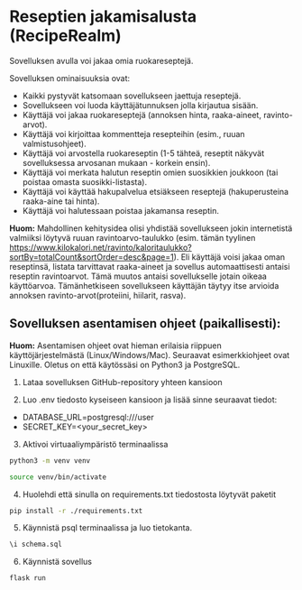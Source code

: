 # Reseptien jakamisalusta (RecipeRealm)

Sovelluksen avulla voi jakaa omia ruokareseptejä. 

Sovelluksen ominaisuuksia ovat:

* Kaikki pystyvät katsomaan sovellukseen jaettuja reseptejä.
* Sovellukseen voi luoda käyttäjätunnuksen jolla kirjautua sisään.
* Käyttäjä voi jakaa ruokareseptejä (annoksen hinta, raaka-aineet, ravinto-arvot).
* Käyttäjä voi kirjoittaa kommentteja resepteihin (esim., ruuan valmistusohjeet).
* Käyttäjä voi arvostella ruokareseptin (1-5 tähteä, reseptit näkyvät sovelluksessa arvosanan mukaan - korkein ensin).
* Käyttäjä voi merkata halutun reseptin omien suosikkien joukkoon (tai poistaa omasta suosikki-listasta).
* Käyttäjä voi käyttää hakupalvelua etsiäkseen reseptejä (hakuperusteina raaka-aine tai hinta).
* Käyttäjä voi halutessaan poistaa jakamansa reseptin.

**Huom:**
Mahdollinen kehitysidea olisi yhdistää sovellukseen jokin internetistä valmiiksi löytyvä ruuan ravintoarvo-taulukko (esim. tämän tyylinen https://www.kilokalori.net/ravinto/kaloritaulukko?sortBy=totalCount&sortOrder=desc&page=1). Eli käyttäjä voisi jakaa oman reseptinsä, listata tarvittavat raaka-aineet ja sovellus automaattisesti antaisi reseptin ravintoarvot. Tämä muutos antaisi sovellukselle jotain oikeaa käyttöarvoa. Tämänhetkiseen sovellukseen käyttäjän täytyy itse arvioida annoksen ravinto-arvot(proteiini, hiilarit, rasva).

## Sovelluksen asentamisen ohjeet (paikallisesti):
**Huom:**
Asentamisen ohjeet ovat hieman erilaisia riippuen käyttöjärjestelmästä (Linux/Windows/Mac). Seuraavat esimerkkiohjeet ovat Linuxille. Oletus on että käytössäsi on Python3 ja PostgreSQL.

1. Lataa sovelluksen GitHub-repository yhteen kansioon

2. Luo .env tiedosto kyseiseen kansioon ja lisää sinne seuraavat tiedot:
* DATABASE_URL=postgresql:///user
* SECRET_KEY=<your_secret_key>

3. Aktivoi virtuaaliympäristö terminaalissa
```bash
python3 -m venv venv
```

```bash
source venv/bin/activate
```

4. Huolehdi että sinulla on requirements.txt tiedostosta löytyvät paketit

```bash
pip install -r ./requirements.txt
```

5. Käynnistä psql terminaalissa ja luo tietokanta. 
```bash
\i schema.sql
```

6. Käynnistä sovellus
```bash
flask run
```





